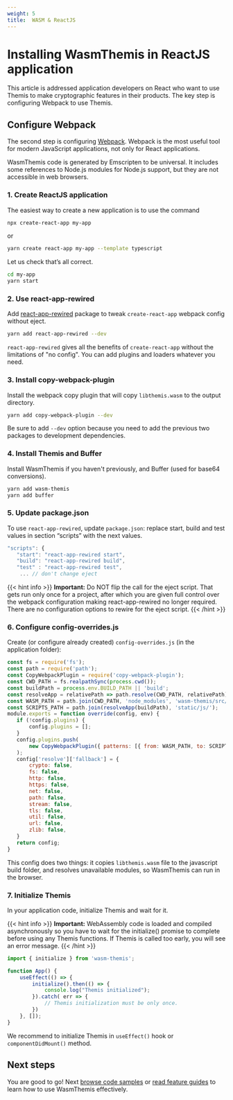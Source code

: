 ```yaml
---
weight: 5
title:  WASM & ReactJS
---
```


# Installing WasmThemis in ReactJS application

This article is addressed application developers on React who want to use Themis to make cryptographic features in their products. The key step is configuring Webpack to use Themis.

## Configure Webpack

The second step is configuring [Webpack](https://webpack.js.org/). Webpack is the most useful tool for modern JavaScript applications, not only for React applications.

WasmThemis code is generated by Emscripten to be universal. It includes some references to Node.js modules for Node.js support, but they are not accessible in web browsers.

### 1. Create ReactJS application

The easiest way to create a new application is to use the command

```bash
npx create-react-app my-app
```
or

```bash
yarn create react-app my-app --template typescript
```

Let us check that’s all correct.

```bash
cd my-app
yarn start
```

### 2. Use react-app-rewired

Add [react-app-rewired](https://www.npmjs.com/package/react-app-rewired) package to tweak `create-react-app` webpack config without eject.

```bash
yarn add react-app-rewired --dev
```

`react-app-rewired` gives all the benefits of `create-react-app` without the limitations of "no config". You can add plugins and loaders whatever you need.

### 3. Install copy-webpack-plugin

Install the webpack copy plugin that will copy `libthemis.wasm` to the output directory.

```bash
yarn add copy-webpack-plugin --dev
```

Be sure to add `--dev` option because you need to add the previous two packages to development dependencies.


### 4. Install Themis and Buffer

Install WasmThemis if you haven't previously, and Buffer (used for base64 conversions).


```bash
yarn add wasm-themis
yarn add buffer
```

### 5. Update package.json

To use `react-app-rewired`, update `package.json`: replace start, build and test values in section “scripts” with the next values.

```js
"scripts": {
   "start": "react-app-rewired start",
   "build": "react-app-rewired build",
   "test" : "react-app-rewired test",
    ... // don't change eject
```

{{< hint info >}}
**Important:**
Do NOT flip the call for the eject script. That gets run only once for a project, after which you are given full control over the webpack configuration making react-app-rewired no longer required. There are no configuration options to rewire for the eject script.
{{< /hint >}}

### 6. Configure config-overrides.js

Create (or configure already created) `config-overrides.js` (in the application folder):

```js
const fs = require('fs');
const path = require('path');
const CopyWebpackPlugin = require('copy-webpack-plugin');
const CWD_PATH = fs.realpathSync(process.cwd());
const buildPath = process.env.BUILD_PATH || 'build';
const resolveApp = relativePath => path.resolve(CWD_PATH, relativePath);
const WASM_PATH = path.join(CWD_PATH, 'node_modules', 'wasm-themis/src/libthemis.wasm');
const SCRIPTS_PATH = path.join(resolveApp(buildPath), 'static/js/');
module.exports = function override(config, env) {
   if (!config.plugins) {
       config.plugins = [];
   }
   config.plugins.push(
       new CopyWebpackPlugin({ patterns: [{ from: WASM_PATH, to: SCRIPTS_PATH }] })
   );
   config['resolve']['fallback'] = {
       crypto: false,
       fs: false,
       http: false,
       https: false,
       net: false,
       path: false,
       stream: false,
       tls: false,
       util: false,
       url: false,
       zlib: false,
   }
   return config;
}
```

This config does two things: it copies `libthemis.wasm` file to the javascript build folder, and resolves unavailable modules, so WasmThemis can run in the browser.


### 7. Initialize Themis

In your application code, initialize Themis and wait for it.

{{< hint info >}}
**Important:**
WebAssembly code is loaded and compiled asynchronously so you have to wait for the initialize() promise to complete before using any Themis functions. If Themis is called too early, you will see an error message.
{{< /hint >}}


```js
import { initialize } from 'wasm-themis';

function App() {
    useEffect(() => {
        initialize().then(() => {
            console.log("Themis initialized");
        }).catch( err => {
            // Themis initialization must be only once.
        })
    }, []);
}
```

We recommend to initialize Themis in `useEffect()` hook or `componentDidMount()` method.


## Next steps

You are good to go! Next [browse code samples](examples/) or [read feature guides](features/) to learn how to use WasmThemis effectively.
